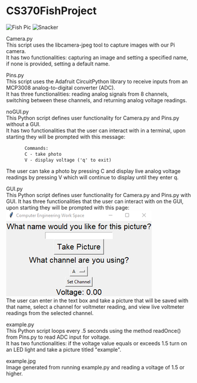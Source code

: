 # CS370FishProject
 ![Fish Pic](https://static.wikia.nocookie.net/banjokazooie/images/c/c4/Snacker_01.png/revision/latest?cb=20141102220839)
 ![Snacker](https://static.wikia.nocookie.net/banjokazooie/images/8/8c/Snacker_Blinking.gif/revision/latest/smart/width/250/height/250?cb=20160408200120)
   
Camera.py  
 This script uses the libcamera-jpeg tool to capture images with our Pi camera.   
 It has two functionalities: capturing an image and setting a specified name, if none is provided, setting a default name.  
  
Pins.py  
 This script uses the Adafruit CircuitPython library to receive inputs from an MCP3008 analog-to-digital converter (ADC).   
 It has three functionalities: reading analog signals from 8 channels, switching between these channels, and returning analog voltage readings.  
   
noGUI.py  
 This Python script defines user functionality for Camera.py and Pins.py without a GUI.  
 It has two functionalities that the user can interact with in a terminal, upon starting they will be prompted with this message:  
   
           Commands:  
           C - take photo  
           V - display voltage ('q' to exit)  
             
 The user can take a photo by pressing C and display live analog voltage readings by pressing V which will continue to display until they enter q.  

GUI.py  
This Python script defines user functionality for Camera.py and Pins.py with  GUI. 
It has three functionalities that the user can interact with on the GUI, upon starting they will be prompted with this page:  
 ![alt text](CS370TP_GUI.png)  
 The user can enter in the text box and take a picture that will be saved with that name, select a channel for voltmeter reading, and view live voltmeter readings from the selected channel.  
   
example.py  
 This Python script loops every .5 seconds using the method readOnce() from Pins.py to read ADC input for voltage.   
 It has two functionalities: if the voltage value equals or exceeds 1.5 turn on an LED light and take a picture titled "example".  
   
example.jpg  
 Image generated from running example.py and reading a voltage of 1.5 or higher.   
